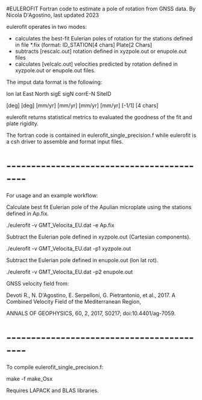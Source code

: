 #EULEROFIT
Fortran code to estimate a pole of rotation from GNSS data.
By Nicola D'Agostino, last updated 2023

eulerofit operates in two modes:
- calculates the best-fit Eulerian poles of rotation for the stations defined in file *.fix (format: ID_STATION[4 chars]  Plate[2 Chars]
- subtracts  [rescalc.out] rotation defined in xyzpole.out or enupole.out files
- calculates [velcalc.out] velocities predicted by rotation defined in xyzpole.out or enupole.out files.

The imput data format is the following:

  lon        lat         East        North       sigE        sigN        corrE-N     SiteID
  
 [deg]      [deg]      [mm/yr]      [mm/yr]     [mm/yr]     [mm/yr]      [-1/1]     [4 chars]

eulerofit returns statistical metrics to evaluated the goodness of the fit and plate rigidity.

The fortran code is contained in eulerofit_single_precision.f while eulerofit is a csh driver
to assemble and format input files.

# ------------------------------------------
For usage and an example workflow:

Calculate best fit Eulerian pole of the Apulian microplate using the stations defined in Ap.fix.

./eulerofit -v GMT_Velocita_EU.dat -e Ap.fix


Subtract the Eulerian pole defined in xyzpole.out (Cartesian components).

./eulerofit -v GMT_Velocita_EU.dat -p1 xyzpole.out


Subtract the Eulerian pole defined in enupole.out (lon lat rot).

./eulerofit -v GMT_Velocita_EU.dat -p2 enupole.out


GNSS velocity field from:

Devoti R., N. D'Agostino, E. Serpelloni, G. Pietrantonio, et al., 2017. A Combined Velocity Field of the Mediterranean Region, 

ANNALS OF GEOPHYSICS, 60, 2, 2017, S0217; doi:10.4401/ag-7059.

# ------------------------------------------
To compile eulerofit_single_precision.f:

make -f make_Osx

Requires LAPACK and BLAS libraries.
